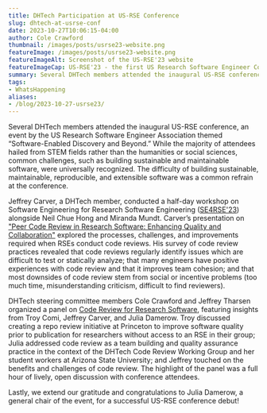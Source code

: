 ```yaml
---
title: DHTech Participation at US-RSE Conference
slug: dhtech-at-usrse-conf
date: 2023-10-27T10:06:15-04:00
author: Cole Crawford
thumbnail: /images/posts/usrse23-website.png
featureImage: /images/posts/usrse23-website.png
featureImageAlt: Screenshot of the US-RSE'23 website
featureImageCap: US-RSE'23 - the first US Research Software Engineer Conference
summary: Several DHTech members attended the inaugural US-RSE conference held in Chicago, Oct. 16-18, an event by the US Research Software Engineer Association themed “Software-Enabled Discovery and Beyond.” 
tags:
- WhatsHappening
aliases:
- /blog/2023-10-27-usrse23/
---
```



Several DHTech members attended the inaugural US-RSE conference, an event by the US Research Software Engineer Association themed “Software-Enabled Discovery and Beyond.” While the majority of attendees hailed from STEM fields rather than the humanities or social sciences, common challenges, such as building sustainable and maintainable software, were universally recognized. The difficulty of building sustainable, maintainable, reproducible, and extensible software was a common refrain at the conference.

Jeffrey Carver, a DHTech member, conducted a half-day workshop on Software Engineering for Research Software Engineering ([SE4RSE'23](https://se4science.org/workshops/se4rse23/index.htm)) alongside Neil Chue Hong and Miranda Mundt.  Carver’s presentation on ["Peer Code Review in Research Software: Enhancing Quality and Collaboration"](https://us-rse.org/usrse23/program/sessions/#heading45) explored the processes, challenges, and improvements required when RSEs conduct code reviews. His survey of code review practices revealed that code reviews regularly identify issues which are difficult to test or statically analyze; that many engineers have positive experiences with code review and that it improves team cohesion; and that most downsides of code review stem from social or incentive problems (too much time, misunderstanding criticism, difficult to find reviewers).

DHTech steering committee members Cole Crawford and Jeffrey Tharsen organized a panel on [Code Review for Research Software](https://us-rse.org/usrse23/program/bofs/#code-review-for-research-software), featuring insights from Troy Comi, Jeffrey Carver, and Julia Damerow. Troy discussed creating a repo review initiative at Princeton to improve software quality prior to publication for researchers without access to an RSE in their group; Julia addressed code review as a team building and quality assurance practice in the context of the DHTech Code Review Working Group and her student workers at Arizona State University; and Jeffrey touched on the benefits and challenges of code review. The highlight of the panel was a full hour of lively, open discussion with conference attendees.

Lastly, we extend our gratitude and congratulations to Julia Damerow, a general chair of the event, for a successful US-RSE conference debut!
